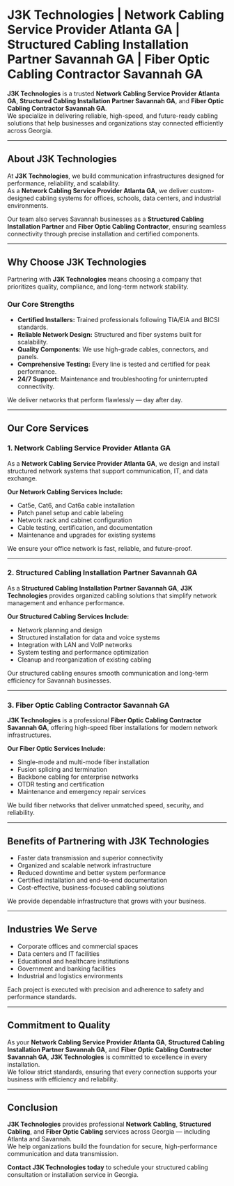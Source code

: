# J3K Technologies | Network Cabling Service Provider Atlanta GA | Structured Cabling Installation Partner Savannah GA | Fiber Optic Cabling Contractor Savannah GA

**J3K Technologies** is a trusted **Network Cabling Service Provider Atlanta GA**, **Structured Cabling Installation Partner Savannah GA**, and **Fiber Optic Cabling Contractor Savannah GA**.  
We specialize in delivering reliable, high-speed, and future-ready cabling solutions that help businesses and organizations stay connected efficiently across Georgia.

---

## About J3K Technologies

At **J3K Technologies**, we build communication infrastructures designed for performance, reliability, and scalability.  
As a **Network Cabling Service Provider Atlanta GA**, we deliver custom-designed cabling systems for offices, schools, data centers, and industrial environments.  

Our team also serves Savannah businesses as a **Structured Cabling Installation Partner** and **Fiber Optic Cabling Contractor**, ensuring seamless connectivity through precise installation and certified components.

---

## Why Choose J3K Technologies

Partnering with **J3K Technologies** means choosing a company that prioritizes quality, compliance, and long-term network stability.

### Our Core Strengths
- **Certified Installers:** Trained professionals following TIA/EIA and BICSI standards.  
- **Reliable Network Design:** Structured and fiber systems built for scalability.  
- **Quality Components:** We use high-grade cables, connectors, and panels.  
- **Comprehensive Testing:** Every line is tested and certified for peak performance.  
- **24/7 Support:** Maintenance and troubleshooting for uninterrupted connectivity.  

We deliver networks that perform flawlessly — day after day.

---

## Our Core Services

### 1. Network Cabling Service Provider Atlanta GA
As a **Network Cabling Service Provider Atlanta GA**, we design and install structured network systems that support communication, IT, and data exchange.

**Our Network Cabling Services Include:**
- Cat5e, Cat6, and Cat6a cable installation  
- Patch panel setup and cable labeling  
- Network rack and cabinet configuration  
- Cable testing, certification, and documentation  
- Maintenance and upgrades for existing systems  

We ensure your office network is fast, reliable, and future-proof.

---

### 2. Structured Cabling Installation Partner Savannah GA
As a **Structured Cabling Installation Partner Savannah GA**, **J3K Technologies** provides organized cabling solutions that simplify network management and enhance performance.

**Our Structured Cabling Services Include:**
- Network planning and design  
- Structured installation for data and voice systems  
- Integration with LAN and VoIP networks  
- System testing and performance optimization  
- Cleanup and reorganization of existing cabling  

Our structured cabling ensures smooth communication and long-term efficiency for Savannah businesses.

---

### 3. Fiber Optic Cabling Contractor Savannah GA
**J3K Technologies** is a professional **Fiber Optic Cabling Contractor Savannah GA**, offering high-speed fiber installations for modern network infrastructures.

**Our Fiber Optic Services Include:**
- Single-mode and multi-mode fiber installation  
- Fusion splicing and termination  
- Backbone cabling for enterprise networks  
- OTDR testing and certification  
- Maintenance and emergency repair services  

We build fiber networks that deliver unmatched speed, security, and reliability.

---

## Benefits of Partnering with J3K Technologies
- Faster data transmission and superior connectivity  
- Organized and scalable network infrastructure  
- Reduced downtime and better system performance  
- Certified installation and end-to-end documentation  
- Cost-effective, business-focused cabling solutions  

We provide dependable infrastructure that grows with your business.

---

## Industries We Serve
- Corporate offices and commercial spaces  
- Data centers and IT facilities  
- Educational and healthcare institutions  
- Government and banking facilities  
- Industrial and logistics environments  

Each project is executed with precision and adherence to safety and performance standards.

---

## Commitment to Quality
As your **Network Cabling Service Provider Atlanta GA**, **Structured Cabling Installation Partner Savannah GA**, and **Fiber Optic Cabling Contractor Savannah GA**, **J3K Technologies** is committed to excellence in every installation.  
We follow strict standards, ensuring that every connection supports your business with efficiency and reliability.

---

## Conclusion
**J3K Technologies** provides professional **Network Cabling**, **Structured Cabling**, and **Fiber Optic Cabling** services across Georgia — including Atlanta and Savannah.  
We help organizations build the foundation for secure, high-performance communication and data transmission.

**Contact J3K Technologies today** to schedule your structured cabling consultation or installation service in Georgia.
